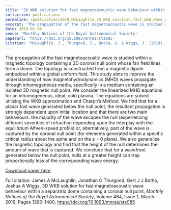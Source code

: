 ```yaml
---
title: "3D WKB solution for fast magnetoacoustic wave behaviour within a separatrix dome containing a coronal null point"
collection: publications
permalink: /publication/2019_McLaughlin_3D_WKB_solution_fast_mhd_wave_coronal_null_point
excerpt: 'The propagation of the fast magnetoacoustic wave is studied within a magnetic topology containing a 3D coronal null point whose fan field lines form a dome.'
date: 2019-01-16
venue: 'Monthly Notices of the Royal Astronomical Society'
paperurl: 'https://doi.org/10.1093/mnras/stz085'
citation: 'McLaughlin, J., Thurgood, J., Botha, G. & Wiggs, J. (2019). 3D WKB solution for fast magnetoacoustic wave behaviour within a separatrix dome containing a coronal null point, <i>Monthly Notices of the Royal Astronomical Society</i>, 484(1), pgs 1390–1400.'
---
```

The propagation of the fast magnetoacoustic wave is studied within a magnetic topology containing a 3D coronal null point whose fan field lines form a dome. The topology is constructed from a magnetic dipole embedded within a global uniform field. This study aims to improve the understanding of how magnetohydrodynamics (MHD) waves propagate through inhomogeneous media, specifically in a medium containing an isolated 3D magnetic null point. We consider the linearized MHD equations for an inhomogeneous, ideal, cold plasma. The equations are solved utilizing the WKB approximation and Charpit’s Method. We find that for a planar fast wave generated below the null point, the resultant propagation is strongly dependent upon initial location and that there are two main behaviours: the majority of the wave escapes the null (experiencing different severities of refraction depending upon the interplay with the equilibrium Alfven-speed profile) or, alternatively, part of the wave is captured by the coronal null point (for elements generated within a specific critical radius about the spine and on the z = 0 plane). We also generalize the magnetic topology and find that the height of the null determines the amount of wave that is captured. We conclude that for a wavefront generated below the null point, nulls at a greater height can trap proportionally less of the corresponding wave energy.

[Download paper here](https://doi.org/10.1093/mnras/stz085)

Full citation: James A McLaughlin, Jonathan O Thurgood, Gert J J Botha, Joshua A Wiggs, 3D WKB solution for fast magnetoacoustic wave behaviour within a separatrix dome containing a coronal null point, <i>Monthly Notices of the Royal Astronomical Society</i>, Volume 484, Issue 1, March 2019, Pages 1390–1400, https://doi.org/10.1093/mnras/stz085
